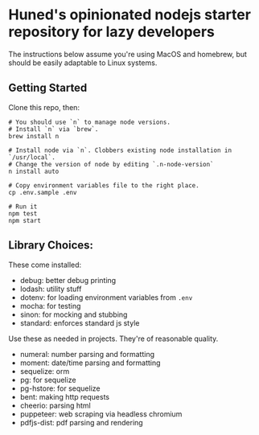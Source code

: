 # Huned's opinionated nodejs starter repository for lazy developers

The instructions below assume you're using MacOS and homebrew, but
should be easily adaptable to Linux systems.

## Getting Started

Clone this repo, then:

    # You should use `n` to manage node versions.
    # Install `n` via `brew`.
    brew install n

    # Install node via `n`. Clobbers existing node installation in `/usr/local`.
    # Change the version of node by editing `.n-node-version`
    n install auto

    # Copy environment variables file to the right place.
    cp .env.sample .env

    # Run it
    npm test
    npm start

## Library Choices:

These come installed:

* debug: better debug printing
* lodash: utility stuff
* dotenv: for loading environment variables from `.env`
* mocha: for testing
* sinon: for mocking and stubbing
* standard: enforces standard js style

Use these as needed in projects. They're of reasonable quality.

* numeral: number parsing and formatting
* moment: date/time parsing and formatting
* sequelize: orm
* pg: for sequelize
* pg-hstore: for sequelize
* bent: making http requests
* cheerio: parsing html
* puppeteer: web scraping via headless chromium
* pdfjs-dist: pdf parsing and rendering
